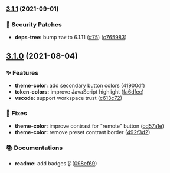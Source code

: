### [3.1.1](https://github.com/Ruppyio/dark-party/compare/v3.1.0...v3.1.1) (2021-09-01)

### 🔐 Security Patches

- **deps-tree:** bump `tar` to 6.1.11 ([#75](https://github.com/Ruppyio/dark-party/issues/75)) ([c765983](https://github.com/Ruppyio/dark-party/commit/c76598339aae5ff9480bbc0364327d95c71912f9))

## [3.1.0](https://github.com/Ruppyio/dark-party/compare/v3.0.0...v3.1.0) (2021-08-04)

### ✨ Features

- **theme-color:** add secondary button colors ([41900df](https://github.com/Ruppyio/dark-party/commit/41900df6d2af23f0aa69d7c76f2c98bb1f9c6d15))
- **token-colors:** improve JavaScript highlight ([fa6dfec](https://github.com/Ruppyio/dark-party/commit/fa6dfec3994f69fe2f8df9668eff263e8e4b23ca))
- **vscode:** support workspace trust ([c613c72](https://github.com/Ruppyio/dark-party/commit/c613c72feb4026fd9004386da0a10c2ec3e6afc9))

### 🐛 Fixes

- **theme-color:** improve contrast for "remote" button ([cd57a1e](https://github.com/Ruppyio/dark-party/commit/cd57a1e9a8d9f1fa19930fd9ccc7879377794bb3))
- **theme-color:** remove preset contrast border ([492f3d2](https://github.com/Ruppyio/dark-party/commit/492f3d23f2978d29cfbd851bfd3ff4864f200519))

### 📚 Documentations

- **readme:** add badges 🎖 ([098ef69](https://github.com/Ruppyio/dark-party/commit/098ef69363f3359a1065405a22a692d16e4caa67))
